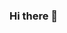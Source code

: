 ### Hi there 👋

<!--
**ClementGrx/ClementGrx** is a ✨ _special_ ✨ repository because its `README.md` (this file) appears on your GitHub profile.

![](Bar chart race 2020-11-15.gif)

Here are some ideas to get you started:

- 🔭 I’m currently working on ...
- 🌱 I’m currently learning ...
- 👯 I’m looking to collaborate on ...
- 🤔 I’m looking for help with ...
- 💬 Ask me about ...
- 📫 How to reach me: ...
- 😄 Pronouns: ...
- ⚡ Fun fact: ...
-->

